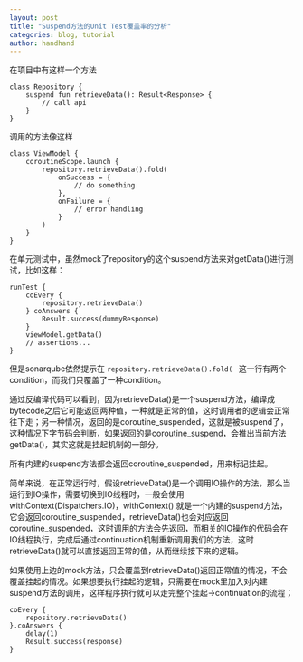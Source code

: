 ```yaml
---
layout: post
title: "Suspend方法的Unit Test覆盖率的分析"
categories: blog, tutorial
author: handhand
---
```

在项目中有这样一个方法
```
class Repository {
    suspend fun retrieveData(): Result<Response> {
        // call api
    }
}
```

调用的方法像这样
```
class ViewModel {
    coroutineScope.launch {
        repository.retrieveData().fold(
            onSuccess = {
                // do something
            },
            onFailure = {
                // error handling
            }
        )
    }
}
```

在单元测试中，虽然mock了repository的这个suspend方法来对getData()进行测试，比如这样：
```
runTest {
    coEvery {
        repository.retrieveData()
    } coAnswers {
        Result.success(dummyResponse)
    }
    viewModel.getData()
    // assertions...
}
```

但是sonarqube依然提示在 `repository.retrieveData().fold( ` 这一行有两个condition，而我们只覆盖了一种condition。

通过反编译代码可以看到，因为retrieveData()是一个suspend方法，编译成bytecode之后它可能返回两种值，一种就是正常的值，这时调用者的逻辑会正常往下走；另一种情况，返回的是coroutine_suspended，这就是被suspend了，这种情况下字节码会判断，如果返回的是coroutine_suspend，会推出当前方法getData()，其实这就是挂起机制的一部分。

所有内建的suspend方法都会返回coroutine_suspended，用来标记挂起。

简单来说，在正常运行时，假设retrieveData()是一个调用IO操作的方法，那么当运行到IO操作，需要切换到IO线程时，一般会使用withContext(Dispatchers.IO)，withContext() 就是一个内建的suspend方法，它会返回coroutine_suspended，retrieveData()也会对应返回coroutine_suspended，这时调用的方法会先返回，而相关的IO操作的代码会在IO线程执行，完成后通过continuation机制重新调用我们的方法，这时retrieveData()就可以直接返回正常的值，从而继续接下来的逻辑。

如果使用上边的mock方法，只会覆盖到retrieveData()返回正常值的情况，不会覆盖挂起的情况。如果想要执行挂起的逻辑，只需要在mock里加入对内建suspend方法的调用，这样程序执行就可以走完整个挂起->continuation的流程；
```
coEvery {
    repository.retrieveData()
}.coAnswers {
    delay(1)
    Result.success(response)
}
```

